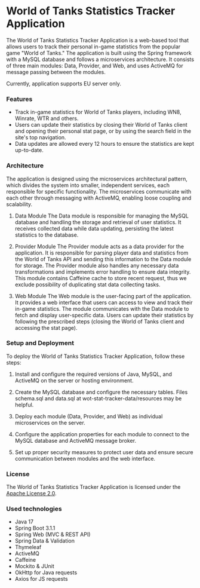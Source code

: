 # World of Tanks Statistics Tracker Application
The World of Tanks Statistics Tracker Application is a web-based tool that allows users to track their personal in-game statistics from the popular game "World of Tanks." The application is built using the Spring framework with a MySQL database and follows a microservices architecture. It consists of three main modules: Data, Provider, and Web, and uses ActiveMQ for message passing between the modules.
  
Currently, application supports EU server only.

### Features
- Track in-game statistics for World of Tanks players, including WN8, Winrate, WTR and others.
- Users can update their statistics by closing their World of Tanks client and opening their personal stat page, or by using the search field in the site's top navigation.
- Data updates are allowed every 12 hours to ensure the statistics are kept up-to-date.

### Architecture
The application is designed using the microservices architectural pattern, which divides the system into smaller, independent services, each responsible for specific functionality. The microservices communicate with each other through messaging with ActiveMQ, enabling loose coupling and scalability.

1. Data Module
The Data module is responsible for managing the MySQL database and handling the storage and retrieval of user statistics. It receives collected data while data updating, persisting the latest statistics to the database.

2. Provider Module
The Provider module acts as a data provider for the application. It is responsible for parsing player data and statistics from the World of Tanks API and sending this information to the Data module for storage. The Provider module also handles any necessary data transformations and implements error handling to ensure data integrity. This module contains Caffeine cache to store recent request, thus we exclude possibility of duplicating stat data collecting tasks.

3. Web Module
The Web module is the user-facing part of the application. It provides a web interface that users can access to view and track their in-game statistics. The module communicates with the Data module to fetch and display user-specific data. Users can update their statistics by following the prescribed steps (closing the World of Tanks client and accessing the stat page).

### Setup and Deployment
To deploy the World of Tanks Statistics Tracker Application, follow these steps:

1. Install and configure the required versions of Java, MySQL, and ActiveMQ on the server or hosting environment.

2. Create the MySQL database and configure the necessary tables. Files schema.sql and data.sql at wot-stat-tracker-data/resources may be helpful.

3. Deploy each module (Data, Provider, and Web) as individual microservices on the server.

4. Configure the application properties for each module to connect to the MySQL database and ActiveMQ message broker.

5. Set up proper security measures to protect user data and ensure secure communication between modules and the web interface.

### License
The World of Tanks Statistics Tracker Application is licensed under the [Apache License 2.0](LICENSE.md).

### Used technologies
- Java 17
- Spring Boot 3.1.1
- Spring Web (MVC & REST API)
- Spring Data & Validation
- Thymeleaf
- ActiveMQ
- Caffeine
- Mockito & JUnit
- OkHttp for Java requests
- Axios for JS requests
